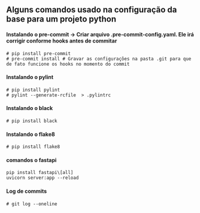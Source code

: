 ## Alguns comandos usado na configuração da base para um projeto python


#### Instalando o pre-commit -> Criar arquivo .pre-commit-config.yaml. Ele irá corrigir conforme hooks antes de commitar
```shell
# pip install pre-commit
# pre-commit install # Gravar as configurações na pasta .git para que de fato funcione os hooks no momento do commit
```


#### Instalando o pylint
```shell
# pip install pylint
# pylint --generate-rcfile  > .pylintrc
```

#### Instalando o black
```shell
# pip install black
```

#### Instalando o flake8
```shell
# pip install flake8
```

#### comandos o fastapi
```shell
pip install fastapi\[all]
uvicorn server:app --reload

```

#### Log de commits
```shell
# git log --oneline
```


